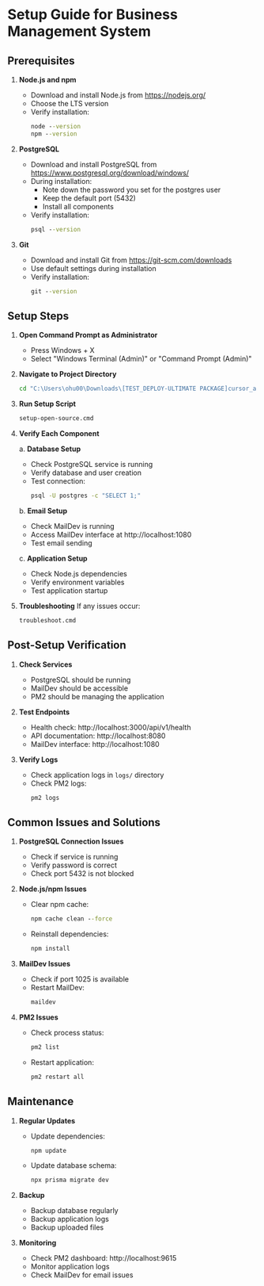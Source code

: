 # Setup Guide for Business Management System

## Prerequisites

1. **Node.js and npm**
   - Download and install Node.js from https://nodejs.org/
   - Choose the LTS version
   - Verify installation:
     ```cmd
     node --version
     npm --version
     ```

2. **PostgreSQL**
   - Download and install PostgreSQL from https://www.postgresql.org/download/windows/
   - During installation:
     - Note down the password you set for the postgres user
     - Keep the default port (5432)
     - Install all components
   - Verify installation:
     ```cmd
     psql --version
     ```

3. **Git**
   - Download and install Git from https://git-scm.com/downloads
   - Use default settings during installation
   - Verify installation:
     ```cmd
     git --version
     ```

## Setup Steps

1. **Open Command Prompt as Administrator**
   - Press Windows + X
   - Select "Windows Terminal (Admin)" or "Command Prompt (Admin)"

2. **Navigate to Project Directory**
   ```cmd
   cd "C:\Users\ohu00\Downloads\[TEST_DEPLOY-ULTIMATE PACKAGE]cursor_autonomous_project_template (1) - Copy\backend"
   ```

3. **Run Setup Script**
   ```cmd
   setup-open-source.cmd
   ```

4. **Verify Each Component**

   a. **Database Setup**
   - Check PostgreSQL service is running
   - Verify database and user creation
   - Test connection:
     ```cmd
     psql -U postgres -c "SELECT 1;"
     ```

   b. **Email Setup**
   - Check MailDev is running
   - Access MailDev interface at http://localhost:1080
   - Test email sending

   c. **Application Setup**
   - Check Node.js dependencies
   - Verify environment variables
   - Test application startup

5. **Troubleshooting**
   If any issues occur:
   ```cmd
   troubleshoot.cmd
   ```

## Post-Setup Verification

1. **Check Services**
   - PostgreSQL should be running
   - MailDev should be accessible
   - PM2 should be managing the application

2. **Test Endpoints**
   - Health check: http://localhost:3000/api/v1/health
   - API documentation: http://localhost:8080
   - MailDev interface: http://localhost:1080

3. **Verify Logs**
   - Check application logs in `logs/` directory
   - Check PM2 logs:
     ```cmd
     pm2 logs
     ```

## Common Issues and Solutions

1. **PostgreSQL Connection Issues**
   - Check if service is running
   - Verify password is correct
   - Check port 5432 is not blocked

2. **Node.js/npm Issues**
   - Clear npm cache:
     ```cmd
     npm cache clean --force
     ```
   - Reinstall dependencies:
     ```cmd
     npm install
     ```

3. **MailDev Issues**
   - Check if port 1025 is available
   - Restart MailDev:
     ```cmd
     maildev
     ```

4. **PM2 Issues**
   - Check process status:
     ```cmd
     pm2 list
     ```
   - Restart application:
     ```cmd
     pm2 restart all
     ```

## Maintenance

1. **Regular Updates**
   - Update dependencies:
     ```cmd
     npm update
     ```
   - Update database schema:
     ```cmd
     npx prisma migrate dev
     ```

2. **Backup**
   - Backup database regularly
   - Backup application logs
   - Backup uploaded files

3. **Monitoring**
   - Check PM2 dashboard: http://localhost:9615
   - Monitor application logs
   - Check MailDev for email issues
